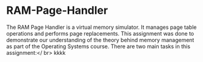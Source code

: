 # RAM-Page-Handler
The RAM Page Handler is a virtual memory simulator. It manages page table operations and performs page replacements. This assignment was done to demonstrate our understanding of the theory behind memory management as part of the Operating Systems course. There are two main tasks in this assignment:</ br>
kkkk
